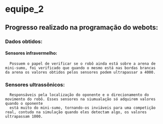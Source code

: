 # equipe_2

## Progresso realizado na programação do webots:

### Dados obtidos:

  #### Sensores infravermelho:
      Possuem o papel de verificar se o robô ainda está sobre a arena de mini-sumo, foi verificado que quando o mesmo está nas bordas brancas
    da arena os valores obtidos pelos sensores podem ultrapassar a 4000.
  
  ### Sensores ultrassônicos:
      Responsáveis pela localização do oponente e o direcionamento do movimento do robô. Esses sensores na siumualação só adquirem valores quando o oponente 
      está muito do mini-sumo, tornando-os inviáveis para uma competição real, contudo na simulação quando eles detectam algo, os valores ultrapassam 1000.
  
  
    
    

